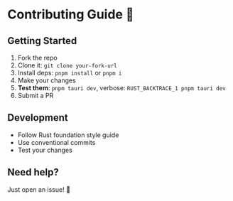 # Contributing Guide 🚀

## Getting Started

1. Fork the repo
2. Clone it: `git clone your-fork-url`
3. Install deps: `pnpm install` or `pnpm i`
4. Make your changes
5. **Test them**: `pnpm tauri dev`, verbose: `RUST_BACKTRACE_1 pnpm tauri dev`
6. Submit a PR

## Development

- Follow Rust foundation style guide
- Use conventional commits
- Test your changes

## Need help?

Just open an issue! 🙌
